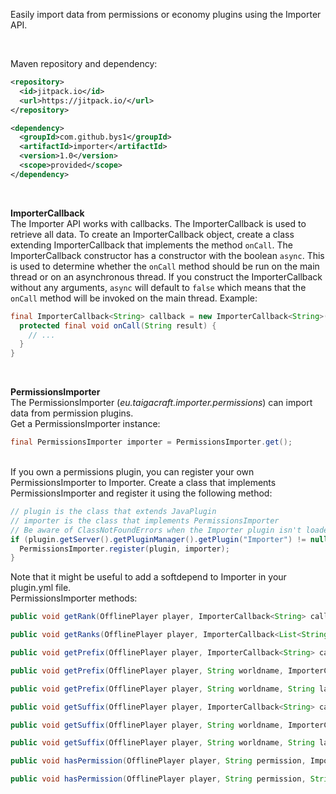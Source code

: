 Easily import data from permissions or economy plugins using the Importer API.

<br />

Maven repository and dependency:
```xml
<repository>
  <id>jitpack.io</id>
  <url>https://jitpack.io/</url>
</repository>
```
```xml
<dependency>
  <groupId>com.github.bys1</groupId>
  <artifactId>importer</artifactId>
  <version>1.0</version>
  <scope>provided</scope>
</dependency>
```

<br />

**ImporterCallback** <br />
The Importer API works with callbacks. The ImporterCallback is used to retrieve all data.
To create an ImporterCallback object, create a class extending ImporterCallback that implements the method `onCall`.
The ImporterCallback constructor has a constructor with the boolean `async`. This is used to determine whether the `onCall` method should be run on the main thread or on an asynchronous thread. If you construct the ImporterCallback without any arguments, `async` will default to `false` which means that the `onCall` method will be invoked on the main thread.
Example:
```java
final ImporterCallback<String> callback = new ImporterCallback<String>() {
  protected final void onCall(String result) {
    // ...
  }
}
```

<br />

**PermissionsImporter** <br />
The PermissionsImporter (*eu.taigacraft.importer.permissions*) can import data from permission plugins.
<br />
Get a PermissionsImporter instance:
```java
final PermissionsImporter importer = PermissionsImporter.get();
```
<br />
If you own a permissions plugin, you can register your own PermissionsImporter to Importer. Create a class that implements PermissionsImporter and register it using the following method:

```java
// plugin is the class that extends JavaPlugin
// importer is the class that implements PermissionsImporter
// Be aware of ClassNotFoundErrors when the Importer plugin isn't loaded!
if (plugin.getServer().getPluginManager().getPlugin("Importer") != null) {
  PermissionsImporter.register(plugin, importer);
}
```
Note that it might be useful to add a softdepend to Importer in your plugin.yml file.
<br />
PermissionsImporter methods:

```java
public void getRank(OfflinePlayer player, ImporterCallback<String> callback);
```
```java
public void getRanks(OfflinePlayer player, ImporterCallback<List<String>> callback);
```
```java
public void getPrefix(OfflinePlayer player, ImporterCallback<String> callback);
```
```java
public void getPrefix(OfflinePlayer player, String worldname, ImporterCallback<String> callback);
```
```java
public void getPrefix(OfflinePlayer player, String worldname, String ladder, ImporterCallback<String> callback);
```
```java
public void getSuffix(OfflinePlayer player, ImporterCallback<String> callback);
```
```java
public void getSuffix(OfflinePlayer player, String worldname, ImporterCallback<String> callback);
```
```java
public void getSuffix(OfflinePlayer player, String worldname, String ladder, ImporterCallback<String> callback);
```
```java
public void hasPermission(OfflinePlayer player, String permission, ImporterCallback<Boolean> callback);
```
```java
public void hasPermission(OfflinePlayer player, String permission, String worldname, ImporterCallback<Boolean> callback);
```
